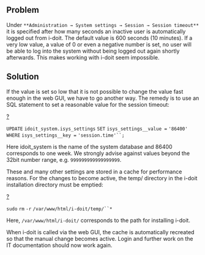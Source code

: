 Problem
-------

Under `**Administration → System settings → Session → Session timeout**` it is specified after how many seconds an inactive user is automatically logged out from i-doit. The default value is 600 seconds (10 minutes). If a very low value, a value of 0 or even a negative number is set, no user will be able to log into the system without being logged out again shortly afterwards. This makes working with i-doit seem impossible.

Solution
--------

If the value is set so low that it is not possible to change the value fast enough in the web GUI, we have to go another way. The remedy is to use an SQL statement to set a reasonable value for the session timeout:

[?](#)

`UPDATE` `idoit_system.isys_settings` `SET` `isys_settings__value =` `'86400'` `WHERE` `isys_settings__key =` `'session.time'``;`

Here idoit\_system is the name of the system database and 86400 corresponds to one week. We strongly advise against values beyond the 32bit number range, e.g. `999999999999999999`.

These and many other settings are stored in a cache for performance reasons. For the changes to become active, the temp/ directory in the i-doit installation directory must be emptied:

[?](#)

`sudo` `rm` `-r` `/var/www/html/i-doit/temp/``*`

Here, `/var/www/html/i-doit/` corresponds to the path for installing i-doit.

When i-doit is called via the web GUI, the cache is automatically recreated so that the manual change becomes active. Login and further work on the IT documentation should now work again.